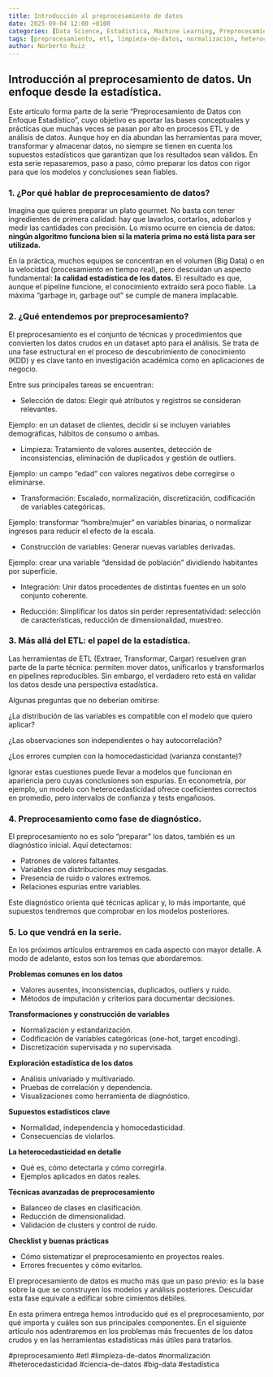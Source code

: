 ```yaml
---
title: Introducción al preprocesamiento de datos
date: 2025-09-04 12:00 +0100
categories: [Data Science, Estadística, Machine Learning, Preprocesamiento]
tags: [preprocesamiento, etl, limpieza-de-datos, normalización, heterocedasticidad, ciencia-de-datos, big-data, estadística]
author: Norberto Ruiz
---
```


## Introducción al preprocesamiento de datos. Un enfoque desde la estadística. 

Este artículo forma parte de la serie “Preprocesamiento de Datos con Enfoque Estadístico”, cuyo objetivo es aportar las bases conceptuales y prácticas que muchas veces se pasan por alto en procesos ETL y de análisis de datos. Aunque hoy en día abundan las herramientas para mover, transformar y almacenar datos, no siempre se tienen en cuenta los supuestos estadísticos que garantizan que los resultados sean válidos. En esta serie repasaremos, paso a paso, cómo preparar los datos con rigor para que los modelos y conclusiones sean fiables.

### 1. ¿Por qué hablar de preprocesamiento de datos?

Imagina que quieres preparar un plato gourmet. No basta con tener ingredientes de primera calidad: hay que lavarlos, cortarlos, adobarlos y medir las cantidades con precisión. Lo mismo ocurre en ciencia de datos: **ningún algoritmo funciona bien si la materia prima no está lista para ser utilizada.**

En la práctica, muchos equipos se concentran en el volumen (Big Data) o en la velocidad (procesamiento en tiempo real), pero descuidan un aspecto fundamental: **la calidad estadística de los datos.** El resultado es que, aunque el pipeline funcione, el conocimiento extraído será poco fiable. La máxima “garbage in, garbage out” se cumple de manera implacable.

### 2. ¿Qué entendemos por preprocesamiento?

El preprocesamiento es el conjunto de técnicas y procedimientos que convierten los datos crudos en un dataset apto para el análisis. Se trata de una fase estructural en el proceso de descubrimiento de conocimiento (KDD) y es clave tanto en investigación académica como en aplicaciones de negocio.

Entre sus principales tareas se encuentran:

- Selección de datos: Elegir qué atributos y registros se consideran relevantes.

Ejemplo: en un dataset de clientes, decidir si se incluyen variables demográficas, hábitos de consumo o ambas.

- Limpieza: Tratamiento de valores ausentes, detección de inconsistencias, eliminación de duplicados y gestión de outliers.

Ejemplo: un campo “edad” con valores negativos debe corregirse o eliminarse.

- Transformación: Escalado, normalización, discretización, codificación de variables categóricas.

Ejemplo: transformar “hombre/mujer” en variables binarias, o normalizar ingresos para reducir el efecto de la escala.

- Construcción de variables: Generar nuevas variables derivadas.

Ejemplo: crear una variable “densidad de población” dividiendo habitantes por superficie.

- Integración: Unir datos procedentes de distintas fuentes en un solo conjunto coherente.

- Reducción: Simplificar los datos sin perder representatividad: selección de características, reducción de dimensionalidad, muestreo.

### 3. Más allá del ETL: el papel de la estadística.

Las herramientas de ETL (Extraer, Transformar, Cargar) resuelven gran parte de la parte técnica: permiten mover datos, unificarlos y transformarlos en pipelines reproducibles. Sin embargo, el verdadero reto está en validar los datos desde una perspectiva estadística.

Algunas preguntas que no deberían omitirse:

¿La distribución de las variables es compatible con el modelo que quiero aplicar?

¿Las observaciones son independientes o hay autocorrelación?

¿Los errores cumplen con la homocedasticidad (varianza constante)?

Ignorar estas cuestiones puede llevar a modelos que funcionan en apariencia pero cuyas conclusiones son espurias. En econometría, por ejemplo, un modelo con heterocedasticidad ofrece coeficientes correctos en promedio, pero intervalos de confianza y tests engañosos.

### 4. Preprocesamiento como fase de diagnóstico.

El preprocesamiento no es solo “preparar” los datos, también es un diagnóstico inicial. Aquí detectamos:

- Patrones de valores faltantes.
- Variables con distribuciones muy sesgadas.
- Presencia de ruido o valores extremos.
- Relaciones espurias entre variables.

Este diagnóstico orienta qué técnicas aplicar y, lo más importante, qué supuestos tendremos que comprobar en los modelos posteriores.

### 5. Lo que vendrá en la serie.

En los próximos artículos entraremos en cada aspecto con mayor detalle. A modo de adelanto, estos son los temas que abordaremos:

**Problemas comunes en los datos**

- Valores ausentes, inconsistencias, duplicados, outliers y ruido.
- Métodos de imputación y criterios para documentar decisiones.

**Transformaciones y construcción de variables**

- Normalización y estandarización.
- Codificación de variables categóricas (one-hot, target encoding).
- Discretización supervisada y no supervisada.

**Exploración estadística de los datos**

- Análisis univariado y multivariado.
- Pruebas de correlación y dependencia.
- Visualizaciones como herramienta de diagnóstico.

**Supuestos estadísticos clave**

- Normalidad, independencia y homocedasticidad.
- Consecuencias de violarlos.

**La heterocedasticidad en detalle**

- Qué es, cómo detectarla y cómo corregirla.
- Ejemplos aplicados en datos reales.

**Técnicas avanzadas de preprocesamiento**

- Balanceo de clases en clasificación.
- Reducción de dimensionalidad.
- Validación de clusters y control de ruido.

**Checklist y buenas prácticas**

- Cómo sistematizar el preprocesamiento en proyectos reales.
- Errores frecuentes y cómo evitarlos.

El preprocesamiento de datos es mucho más que un paso previo: es la base sobre la que se construyen los modelos y análisis posteriores. Descuidar esta fase equivale a edificar sobre cimientos débiles.

En esta primera entrega hemos introducido qué es el preprocesamiento, por qué importa y cuáles son sus principales componentes. En el siguiente artículo nos adentraremos en los problemas más frecuentes de los datos crudos y en las herramientas estadísticas más útiles para tratarlos.


\#preprocesamiento \#etl \#limpieza-de-datos \#normalización \#heterocedasticidad \#ciencia-de-datos \#big-data \#estadística 
